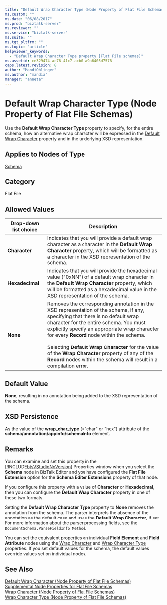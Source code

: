 ```yaml
---
title: "Default Wrap Character Type (Node Property of Flat File Schemas) | Microsoft Docs"
ms.custom: ""
ms.date: "06/08/2017"
ms.prod: "biztalk-server"
ms.reviewer: ""
ms.service: "biztalk-server"
ms.suite: ""
ms.tgt_pltfrm: ""
ms.topic: "article"
helpviewer_keywords: 
  - "Default Wrap Character Type property [Flat File schemas]"
ms.assetid: ce329474-ac76-41c7-acb0-a9a6405d7578
caps.latest.revision: 8
author: "MandiOhlinger"
ms.author: "mandia"
manager: "anneta"
---
```

# Default Wrap Character Type (Node Property of Flat File Schemas)
Use the **Default Wrap Character Type** property to specify, for the entire schema, how an alternative wrap character will be expressed in the [Default Wrap Character](../core/default-wrap-character-node-property-of-flat-file-schemas.md) property and in the underlying XSD representation.  
  
## Applies to Nodes of Type  
 [Schema](../core/schema-node-properties.md)  
  
## Category  
 Flat File  
  
## Allowed Values  
  
|Drop-down list choice|Description|  
|----------------------------|-----------------|  
|**Character**|Indicates that you will provide a default wrap character as a character in the **Default Wrap Character** property, which will be formatted as a character in the XSD representation of the schema.|  
|**Hexadecimal**|Indicates that you will provide the hexadecimal value ("0xNN") of a default wrap character in the **Default Wrap Character** property, which will be formatted as a hexadecimal value in the XSD representation of the schema.|  
|**None**|Removes the corresponding annotation in the XSD representation of the schema, if any, specifying that there is no default wrap character for the entire schema. You must explicitly specify an appropriate wrap character for every **Record** node within the schema.<br /><br /> Selecting **Default Wrap Character** for the value of the **Wrap Character** property of any of the **Record** nodes within the schema will result in a compilation error.|  
  
## Default Value  
 **None**, resulting in no annotation being added to the XSD representation of the schema.  
  
## XSD Persistence  
 As the value of the **wrap_char_type** (="char" or "hex") attribute of the **schema/annotation/appinfo/schemaInfo** element.  
  
## Remarks  
 You can examine and set this property in the [!INCLUDE[btsVStudioNoVersion](../includes/btsvstudionoversion-md.md)] Properties window when you select the **Schema** node in BizTalk Editor and you have configured the **Flat File Extension** option for the **Schema Editor Extensions** property of that node.  
  
 If you configure this property with a value of **Character** or **Hexadecimal**, then you can configure the **Default Wrap Character** property in one of these two formats.  
  
 Setting the **Default Wrap Character Type** property to **None** removes the annotation from the schema. The parser interprets the absence of the annotation as the default case and uses the **Default Wrap Character**, if set. For more information about the parser processing fields, see the `DocumentSchema.ParseFieldInfo Method`.  
  
 You can set the equivalent properties on individual **Field Element** and **Field Attribute** nodes using the [Wrap Character](../core/wrap-character-node-property-of-flat-file-schemas.md) and [Wrap Character Type](../core/wrap-character-type-node-property-of-flat-file-schemas.md) properties. If you set default values for the schema, the default values override values set on individual nodes.  
  
## See Also  
 [Default Wrap Character (Node Property of Flat File Schemas)](../core/default-wrap-character-node-property-of-flat-file-schemas.md)   
 [Supplemental Node Properties for Flat File Schemas](../core/supplemental-node-properties-for-flat-file-schemas.md)   
 [Wrap Character (Node Property of Flat File Schemas)](../core/wrap-character-node-property-of-flat-file-schemas.md)   
 [Wrap Character Type (Node Property of Flat File Schemas)](../core/wrap-character-type-node-property-of-flat-file-schemas.md)